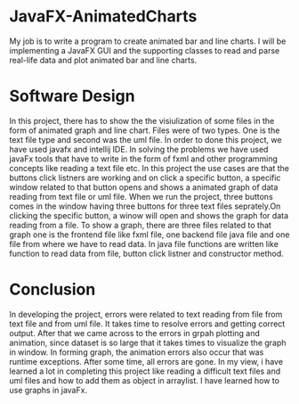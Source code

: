 # JavaFX-AnimatedCharts
My job is to write a program to create animated bar and line charts. I will be implementing a JavaFX GUI and the supporting classes to read and parse real-life data and plot animated bar and line charts.

# Software Design 
In this project, there has to show the the visiulization of some files in the form of animated graph and line chart. Files were of two types. One is the text file type and second was the uml file. İn order to done this project, we have used javafx and intellij IDE. In solving the problems we have used javaFx tools that have to write in the form of fxml and other programming concepts like reading a text file etc.
In this project the use cases are that the buttons click listners are working and on click a specific button, a specific window related to that button opens and shows a animated graph of data reading from text file or uml file.
When we run the project, three buttons comes in the window having three buttons for three text files seprately.On clicking the specific button, a winow will open and shows the graph for data reading from a file.
To show a graph, there are three files related to that graph one is the frontend file like fxml file, one backend file java file and one file from where we have to read data. In java file functions are written like function to read data from file, button click listner and constructor method.


# Conclusion
In developing the project, errors were related to text reading from file from text file and from uml file. It takes time to resolve errors and getting correct output. After that we came across to the errors in grpah plotting and animation, since dataset is so large that it takes times to visualize the graph in window. In forming graph, the animation errors also occur that was runtime exceptions. After some time, all errors are gone. 
In my view, i have learned a lot in completing this project like reading a difficult text files and uml files and how to add them as object in arraylist. I have learned how to use graphs in javaFx.  

